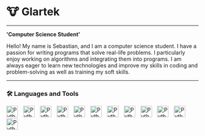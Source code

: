 # 🐮  Glartek
---
**'Computer Science Student'**

Hello! My name is Sebastian, and I am a computer science student. I have a passion for writing programs that solve real-life problems. I particularly enjoy working on algorithms and integrating them into programs. I am always eager to learn new technologies and improve my skills in coding and problem-solving as well as training my soft skills.

---
### 🛠️ Languages and Tools
<img aling="left" alt="Python" width="30px" style="padding-right:10px;" src="https://cdn.jsdelivr.net/gh/devicons/devicon@latest/icons/numpy/python-original.svg"/>
<img aling="left" alt="Python" width="30px" style="padding-right:10px;" src="https://cdn.jsdelivr.net/gh/devicons/devicon@latest/icons/numpy/pycharm-original.svg"/>
<img aling="left" alt="Python" width="30px" style="padding-right:10px;" src="https://cdn.jsdelivr.net/gh/devicons/devicon@latest/icons/numpy/numpy-original.svg"/>
<img aling="left" alt="Python" width="30px" style="padding-right:10px;" src="https://cdn.jsdelivr.net/gh/devicons/devicon@latest/icons/numpy/jupyter-original.svg"/>
<img aling="left" alt="Python" width="30px" style="padding-right:10px;" src="https://cdn.jsdelivr.net/gh/devicons/devicon@latest/icons/numpy/pandas-original.svg"/>
<img aling="left" alt="Python" width="30px" style="padding-right:10px;" src="https://cdn.jsdelivr.net/gh/devicons/devicon@latest/icons/numpy/tensorflow-original.svg"/>
<img aling="left" alt="Python" width="30px" style="padding-right:10px;" src="https://cdn.jsdelivr.net/gh/devicons/devicon@latest/icons/numpy/godot-original.svg"/>
<img aling="left" alt="Python" width="30px" style="padding-right:10px;" src="https://cdn.jsdelivr.net/gh/devicons/devicon@latest/icons/numpy/java-original.svg"/>
<img aling="left" alt="Python" width="30px" style="padding-right:10px;" src="https://cdn.jsdelivr.net/gh/devicons/devicon@latest/icons/numpy/intellij-original.svg"/>
<img aling="left" alt="Python" width="30px" style="padding-right:10px;" src="https://cdn.jsdelivr.net/gh/devicons/devicon@latest/icons/numpy/vscode-original.svg"/>
<img aling="left" alt="Python" width="30px" style="padding-right:10px;" src="https://cdn.jsdelivr.net/gh/devicons/devicon@latest/icons/numpy/linux-original.svg"/>
<img aling="left" alt="Python" width="30px" style="padding-right:10px;" src="https://cdn.jsdelivr.net/gh/devicons/devicon@latest/icons/numpy/latex-original.svg"/>

<br />

#




